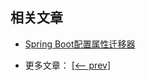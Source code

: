 ## 相关文章

+ [Spring Boot配置属性迁移器](http://tu-yucheng.github.io/springboot/2023/05/12/spring-boot-properties-migrator.html)

- 更多文章： [[<-- prev]](../spring-boot-properties-4/README.md)